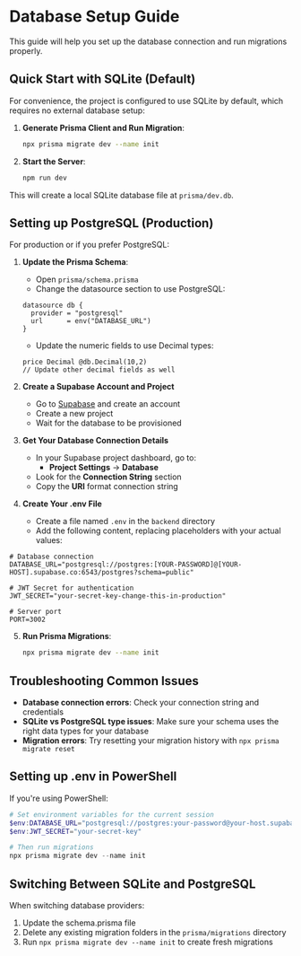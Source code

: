 # Database Setup Guide

This guide will help you set up the database connection and run migrations properly.

## Quick Start with SQLite (Default)

For convenience, the project is configured to use SQLite by default, which requires no external database setup:

1. **Generate Prisma Client and Run Migration**:
   ```bash
   npx prisma migrate dev --name init
   ```

2. **Start the Server**:
   ```bash
   npm run dev
   ```

This will create a local SQLite database file at `prisma/dev.db`.

## Setting up PostgreSQL (Production)

For production or if you prefer PostgreSQL:

1. **Update the Prisma Schema**:
   - Open `prisma/schema.prisma`
   - Change the datasource section to use PostgreSQL:
   ```prisma
   datasource db {
     provider = "postgresql"
     url      = env("DATABASE_URL")
   }
   ```
   - Update the numeric fields to use Decimal types:
   ```prisma
   price Decimal @db.Decimal(10,2)
   // Update other decimal fields as well
   ```

2. **Create a Supabase Account and Project**
   - Go to [Supabase](https://supabase.com/) and create an account
   - Create a new project
   - Wait for the database to be provisioned

3. **Get Your Database Connection Details**
   - In your Supabase project dashboard, go to:
     - **Project Settings** → **Database**
   - Look for the **Connection String** section
   - Copy the **URI** format connection string

4. **Create Your .env File**
   - Create a file named `.env` in the `backend` directory
   - Add the following content, replacing placeholders with your actual values:

```
# Database connection
DATABASE_URL="postgresql://postgres:[YOUR-PASSWORD]@[YOUR-HOST].supabase.co:6543/postgres?schema=public"

# JWT Secret for authentication
JWT_SECRET="your-secret-key-change-this-in-production"

# Server port
PORT=3002
```

5. **Run Prisma Migrations**:
   ```bash
   npx prisma migrate dev --name init
   ```

## Troubleshooting Common Issues

- **Database connection errors**: Check your connection string and credentials
- **SQLite vs PostgreSQL type issues**: Make sure your schema uses the right data types for your database
- **Migration errors**: Try resetting your migration history with `npx prisma migrate reset`

## Setting up .env in PowerShell

If you're using PowerShell:

```powershell
# Set environment variables for the current session
$env:DATABASE_URL="postgresql://postgres:your-password@your-host.supabase.co:6543/postgres?schema=public"
$env:JWT_SECRET="your-secret-key"

# Then run migrations
npx prisma migrate dev --name init
```

## Switching Between SQLite and PostgreSQL

When switching database providers:

1. Update the schema.prisma file
2. Delete any existing migration folders in the `prisma/migrations` directory
3. Run `npx prisma migrate dev --name init` to create fresh migrations 